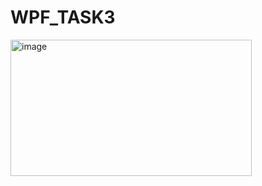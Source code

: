 # WPF_TASK3

<img width="386" height="218" alt="image" src="https://github.com/user-attachments/assets/31b00495-b85a-4bca-8be6-a0fb914421e8" />

